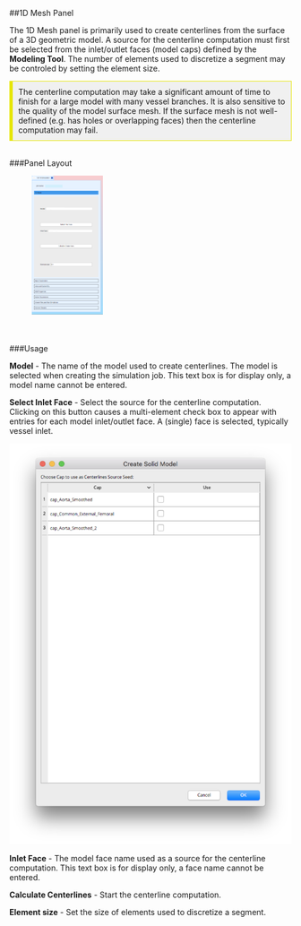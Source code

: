 ##1D Mesh Panel

The 1D Mesh panel is primarily used to create centerlines from the surface of a 3D geometric model. A source for the centerline 
computation must first be selected from the inlet/outlet faces (model caps) defined by the **Modeling Tool**. The number of
elements used to discretize a segment may be controled by setting the element size.

<div style="background-color: #F0F0F0; padding: 10px; border: 1px solid #e6e600; border-left: 6px solid #e6e600">
The centerline computation may take a significant amount of time to finish for a large model with many vessel branches. It is
also sensitive to the quality of the model surface mesh. If the surface mesh is not well-defined (e.g. has holes or overlapping faces)
then the centerline computation may fail. 
</div>
<br>

###Panel Layout
<br>
<figure>
  <img src="documentation/1d_simulation/tool/images/panel.png" style="float: left; width: 30%; margin-right: 1%; margin-bottom: 0.5em;">
  <p style="clear: both;">
</figure>
<br>

###Usage 

**Model** - The name of the model used to create centerlines. The model is selected when creating the simulation job. This text box is for display only, a model name cannot be entered.

**Select Inlet Face** - Select the source for the centerline computation. Clicking on this button causes a multi-element 
check box to appear with entries for each model inlet/outlet face. A (single) face is selected, typically vessel inlet.

  <img class="svImg svImgSm" src="documentation/1d_simulation/tool/images/source-face.png">

**Inlet Face** - The model face name used as a source for the centerline computation. This text box is for display only,
                 a face name cannot be entered.

**Calculate Centerlines** - Start the centerline computation. 

**Element size** - Set the size of elements used to discretize a segment. 


